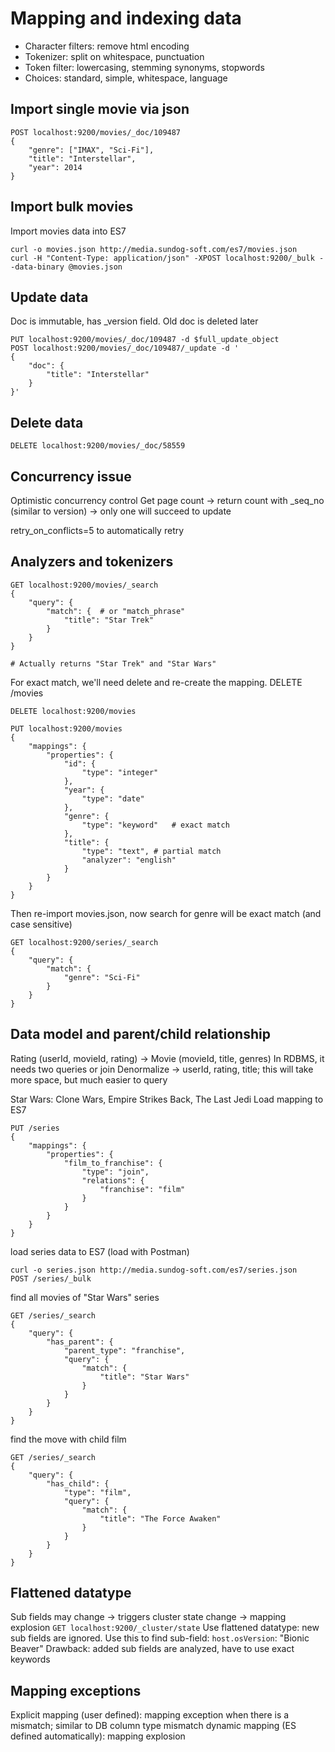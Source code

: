 # Mapping and indexing data
- Character filters: remove html encoding
- Tokenizer: split on whitespace, punctuation
- Token filter: lowercasing, stemming synonyms, stopwords
- Choices: standard, simple, whitespace, language


## Import single movie via json

```shell script
POST localhost:9200/movies/_doc/109487
{
	"genre": ["IMAX", "Sci-Fi"],
	"title": "Interstellar",
	"year": 2014
}

```


## Import bulk movies
Import movies data into ES7
```shell script
curl -o movies.json http://media.sundog-soft.com/es7/movies.json
curl -H "Content-Type: application/json" -XPOST localhost:9200/_bulk --data-binary @movies.json
```


##  Update data
Doc is immutable, has _version field. Old doc is deleted later
```shell script
PUT localhost:9200/movies/_doc/109487 -d $full_update_object
POST localhost:9200/movies/_doc/109487/_update -d '
{
	"doc": {
		"title": "Interstellar"
	}
}'
```


## Delete data
```shell script
DELETE localhost:9200/movies/_doc/58559
```


## Concurrency issue
Optimistic concurrency control
Get page count -> return count with _seq_no (similar to version) -> only one will succeed to update

retry_on_conflicts=5 to automatically retry


## Analyzers and tokenizers
```shell script
GET localhost:9200/movies/_search
{
    "query": {
        "match": {  # or "match_phrase"
            "title": "Star Trek"
        }
    }
}

# Actually returns "Star Trek" and "Star Wars"
```

For exact match, we'll need delete and re-create the mapping. DELETE /movies
```shell script
DELETE localhost:9200/movies

PUT localhost:9200/movies
{
    "mappings": {
        "properties": {
            "id": {
                "type": "integer"
            },
            "year": {
                "type": "date"
            },
            "genre": {
                "type": "keyword"	# exact match
            },
            "title": {
                "type": "text",	# partial match
                "analyzer": "english"
            }
        }
    }
}
```

Then re-import movies.json, now search for genre will be exact match (and case sensitive)
```shell script
GET localhost:9200/series/_search
{
    "query": {
        "match": {
            "genre": "Sci-Fi"
        }
    }
}
```


## Data model and parent/child relationship
Rating (userId, movieId, rating) -> Movie (movieId, title, genres)
In RDBMS, it needs two queries or join
Denormalize -> userId, rating, title; this will take more space, but much easier to query

Star Wars: Clone Wars, Empire Strikes Back, The Last Jedi
Load mapping to ES7
```shell script
PUT /series
{
    "mappings": {
        "properties": {
            "film_to_franchise": {
                "type": "join",
                "relations": {
                    "franchise": "film"
                }
            }
        }
    }
}
```

load series data to ES7 (load with Postman)
```shell script
curl -o series.json http://media.sundog-soft.com/es7/series.json
POST /series/_bulk
```

find all movies of "Star Wars" series
```shell script
GET /series/_search
{
    "query": {
        "has_parent": {
            "parent_type": "franchise",
            "query": {
                "match": {
                    "title": "Star Wars"
                }
            }
        }
    }
}
```

find the move with child film
```shell script
GET /series/_search
{
    "query": {
        "has_child": {
            "type": "film",
            "query": {
                "match": {
                    "title": "The Force Awaken"
                }
            }
        }
    }
}
```


## Flattened datatype
Sub fields may change -> triggers cluster state change -> mapping explosion
```GET localhost:9200/_cluster/state```
Use flattened datatype: new sub fields are ignored.
Use this to find sub-field: `host.osVersion`: "Bionic Beaver"
Drawback: added sub fields are analyzed, have to use exact keywords


## Mapping exceptions
Explicit mapping (user defined): mapping exception when there is a mismatch; similar to DB column type mismatch
 dynamic mapping (ES defined automatically): mapping explosion

